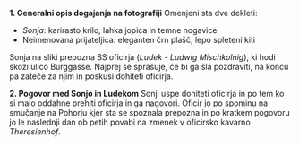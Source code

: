 **1. Generalni opis dogajanja na fotografiji**
Omenjeni sta dve dekleti:
- *Sonja*: karirasto krilo, lahka jopica in temne nogavice
- Neimenovana prijateljica: eleganten črn plašč, lepo spleteni kiti

Sonja na sliki prepozna SS oficirja (*Ludek - Ludwig Mischkolnig*), ki hodi skozi ulico Burggasse. Najprej se sprašuje, če bi ga šla pozdraviti, na koncu pa zateče za njim in poskusi dohiteti oficirja.

**2. Pogovor med Sonjo in Ludekom**
Sonji uspe dohiteti oficirja in po tem ko si malo oddahne prehiti oficirja in ga nagovori. Oficir jo po spominu na smučanje na Pohorju kjer sta se spoznala prepozna in po kratkem pogovoru jo le naslednji dan ob petih povabi na zmenek v oficirsko kavarno *Theresienhof*.

